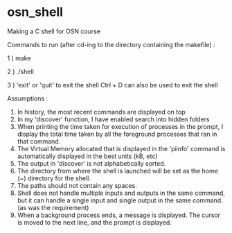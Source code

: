 # osn_shell
Making a C shell for OSN course

Commands to run (after cd-ing to the directory containing the makefile) :

1 ) 
make

2 )
./shell

3 )
'exit' or 'quit' to exit the shell
Ctrl + D can also be used to exit the shell


Assumptions : 
1. In history, the most recent commands are displayed on top
2. In my 'discover' function, I have enabled search into hidden folders
3. When printing the time taken for execution of processes in the prompt, I display the total time taken by all the foreground processes that ran in that command.
4. The Virtual Memory allocated that is displayed in the 'piinfo' command is automatically displayed in the best units (kB, etc)
5. The output in 'discover' is not alphabetically sorted.
6. The directory from where the shell is launched will be set as the home (~) directory for the shell.
7. The paths should not contain any spaces.
8. Shell does not handle multiple inputs and outputs in the same command, but it can handle a single input and single output in the same command. (as was the requirement)
9. When a background process ends, a message is displayed. The cursor is moved to the next line, and the prompt is displayed.